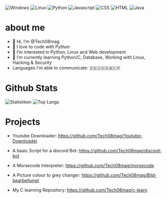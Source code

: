 ![Windows](https://img.shields.io/badge/OS-Windows-brightgreen?style=flat&logo=windows&logoColor=white)
![Linux](https://img.shields.io/badge/OS-Linux-brightgreen?style=flat&logo=linux&logoColor=white)
![Python](https://img.shields.io/badge/Language-Python-blue?style=flat&logo=python&logoColor=white)
![Javascript](https://img.shields.io/badge/Language-Javascript-black?style=flat&logo=javascript&logoColor=yellow)
![CSS](https://img.shields.io/badge/Language-CSS-white?style=flat&logo=css&logoColor=blue)
![HTML](https://img.shields.io/badge/Language-html-black?style=flat&logo=html&logoColor=orange)
![Java](https://img.shields.io/badge/Language-java-red?style=flat&logo=java&logoColor=white)

# about me 
- 👋 Hi, I’m @Tech08mag
- 💞️ I love to code with Python
- 👀 I’m interested in Python, Linux and Web development
- 🌱 I’m currently learning Python/C, Database, Working with Linux, Hacking & Security
- Languages I'm able to communicate: 🇩🇪🇺🇸🇬🇧🇨🇵
  
# Github Stats
![Statistiken](https://github-readme-stats.vercel.app/api?username=Tech08mag&count_private=true&show_icons=true&bg_color=161b22&title_color=58a6ff&text_color=c9d1d9&icon_color=196c2e&hide_border=true) 
![Top Langs](https://github-readme-stats.vercel.app/api/top-langs/?username=Tech08mag&show_icons=true&langs_count=10&count_private=true&show_icons=true&bg_color=161b22&title_color=58a6ff&text_color=c9d1d9&icon_color=196c2e&hide_border=true&exclude_repo=WinDoofOS&layout=pie)


# Projects
- Youtube Downloader:
https://github.com/Tech08mag/Youtube-Downloader

- A basic Script for a discord Bot:
  https://github.com/Tech08mag/discord-bot

- A Morsecode Interpreter:
  https://github.com/Tech08mag/morsecode

- A Picture colour to grey changer:
  https://github.com/Tech08mag/Bild-bearbeitung/

- My C learning Repository:
  https://github.com/Tech08mag/c-learn
  
